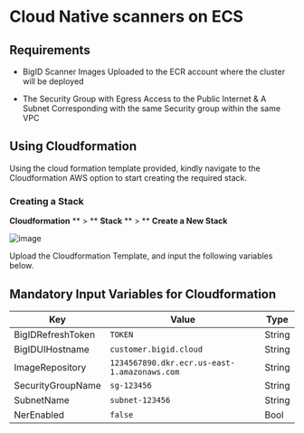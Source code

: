 # Cloud Native scanners on ECS

## Requirements
 

* BigID Scanner Images Uploaded to the ECR account where the cluster will be deployed

* The Security Group with Egress Access to the Public Internet & A Subnet Corresponding with the same Security group within the same VPC


## Using Cloudformation



Using the cloud formation template provided, kindly navigate to the Cloudformation AWS option to start creating the required stack.

### Creating a Stack

**Cloudformation** ** > ** **Stack** ** > ** **Create a New Stack**

![image](https://github.com/bigexchange/aws-cloudformation-templates/assets/34100385/28b47a8c-e271-4fa0-97b4-4aded668195e)


Upload the Cloudformation Template, and input the following variables below.



## Mandatory Input Variables for Cloudformation


| Key               | Value                                        | Type   |
|-------------------|----------------------------------------------|--------|
| BigIDRefreshToken | `TOKEN`                                      | String |
| BigIDUIHostname   | `customer.bigid.cloud`                       | String |
| ImageRepository   | `1234567890.dkr.ecr.us-east-1.amazonaws.com` | String |
| SecurityGroupName |  `sg-123456`                                  | String |
| SubnetName        | `subnet-123456`                              | String |
| NerEnabled        | `false`                                        | Bool   |
